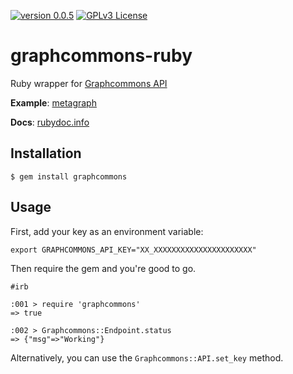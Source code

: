 
[![version 0.0.5](https://img.shields.io/badge/version-0.0.5-white.svg?style=flat-square)](https://rubygems.org/gems/graphcommons)
[![GPLv3 License](https://img.shields.io/badge/license-GPLv3-green.svg?style=flat-square)](https://github.com/graphcommons/graphcommons-ruby/raw/master/LICENSE)

# graphcommons-ruby
Ruby wrapper for [Graphcommons API](http://graphcommons.github.io/api-v1/ "API reference")

**Example**: [metagraph](https://github.com/graphcommons/metagraph "Source code")

**Docs**: [rubydoc.info](http://www.rubydoc.info/gems/graphcommons "Documentation")

## Installation
```
$ gem install graphcommons
```

## Usage
First, add your key as an environment variable:

```
export GRAPHCOMMONS_API_KEY="XX_XXXXXXXXXXXXXXXXXXXXXX"
```

Then require the gem and you're good to go.

```
#irb

:001 > require 'graphcommons'
=> true 

:002 > Graphcommons::Endpoint.status
=> {"msg"=>"Working"} 
```

Alternatively, you can use the `Graphcommons::API.set_key` method.

